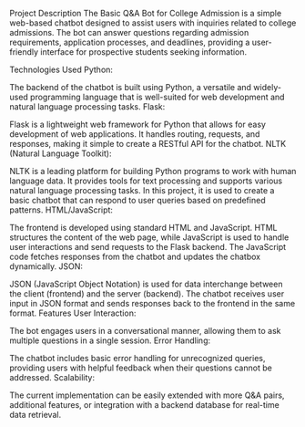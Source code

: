 Project Description
The Basic Q&A Bot for College Admission is a simple web-based chatbot designed to assist users with inquiries related to college admissions. The bot can answer questions regarding admission requirements, application processes, and deadlines, providing a user-friendly interface for prospective students seeking information.

Technologies Used
Python:

The backend of the chatbot is built using Python, a versatile and widely-used programming language that is well-suited for web development and natural language processing tasks.
Flask:

Flask is a lightweight web framework for Python that allows for easy development of web applications. It handles routing, requests, and responses, making it simple to create a RESTful API for the chatbot.
NLTK (Natural Language Toolkit):

NLTK is a leading platform for building Python programs to work with human language data. It provides tools for text processing and supports various natural language processing tasks. In this project, it is used to create a basic chatbot that can respond to user queries based on predefined patterns.
HTML/JavaScript:

The frontend is developed using standard HTML and JavaScript. HTML structures the content of the web page, while JavaScript is used to handle user interactions and send requests to the Flask backend. The JavaScript code fetches responses from the chatbot and updates the chatbox dynamically.
JSON:

JSON (JavaScript Object Notation) is used for data interchange between the client (frontend) and the server (backend). The chatbot receives user input in JSON format and sends responses back to the frontend in the same format.
Features
User Interaction:

The bot engages users in a conversational manner, allowing them to ask multiple questions in a single session.
Error Handling:

The chatbot includes basic error handling for unrecognized queries, providing users with helpful feedback when their questions cannot be addressed.
Scalability:

The current implementation can be easily extended with more Q&A pairs, additional features, or integration with a backend database for real-time data retrieval.
